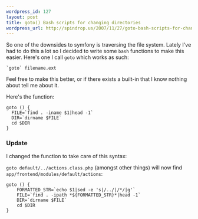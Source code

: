 ```yaml
--- 
wordpress_id: 127
layout: post
title: goto() Bash scripts for changing directories
wordpress_url: http://spindrop.us/2007/11/27/goto-bash-scripts-for-changing-directories/
---
```

So one of the downsides to symfony is traversing the file system.  Lately I've had to do this a lot so I decided to write some `bash` functions to make this easier.  Here's one I call `goto` which works as such:

    `goto` filename.ext

Feel free to make this better, or if there exists a built-in that I know nothing about tell me about it.

Here's the function:

    goto () {
      FILE=`find . -iname $1|head -1`
      DIR=`dirname $FILE`
      cd $DIR
    }

### Update ###

I changed the function to take care of this syntax:

`goto default/../actions.class.php` (amongst other things) will now find `app/frontend/modules/default/actions`:

    goto () {
        FORMATTED_STR=`echo $1|sed -e 's|/../|/*/|g'`
        FILE=`find . -ipath *${FORMATTED_STR}*|head -1`
        DIR=`dirname $FILE`
        cd $DIR
    }
